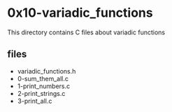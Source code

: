 # 0x10-variadic_functions

This directory contains C files about variadic functions

## files

* variadic_functions.h
* 0-sum_them_all.c
* 1-print_numbers.c
* 2-print_strings.c
* 3-print_all.c
